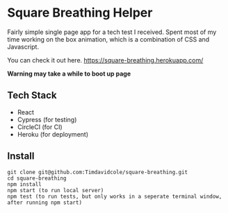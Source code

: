 # Square Breathing Helper

Fairly simple single page app for a tech test I received.  Spent most of my time working on the box animation, which is a combination of CSS and Javascript.

You can check it out here. https://square-breathing.herokuapp.com/

**Warning may take a while to boot up page**

## Tech Stack

- React
- Cypress (for testing)
- CircleCI (for CI)
- Heroku (for deployment)

## Install

```
git clone git@github.com:Timdavidcole/square-breathing.git
cd square-breathing
npm install
npm start (to run local server)
npm test (to run tests, but only works in a seperate terminal window, after running npm start)
```
